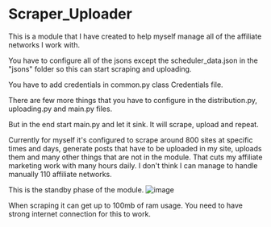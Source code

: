 # Scraper_Uploader

This is a module that I have created to help myself manage all of the affiliate networks I work with.

You have to configure all of the jsons except the scheduler_data.json in the "jsons" folder so this can start scraping and uploading.

You have to add credentials in common.py class Credentials file. 

There are few more things that you have to configure in the distribution.py, uploading.py and main.py files.

But in the end start main.py and let it sink. It will scrape, upload and repeat.

Currently for myself it's configured to scrape around 800 sites at specific times and days, generate posts that have to be uploaded in my site, uploads them and many other things that are not in the module. That cuts my affiliate marketing work with many hours daily. I don't think I can manage to handle manually 110 affiliate networks.

This is the standby phase of the module.
![image](https://github.com/user-attachments/assets/324ddf4c-35ad-4485-9d14-6f6d029264d2)

When scraping it can get up to 100mb of ram usage.
You need to have strong internet connection for this to work.
